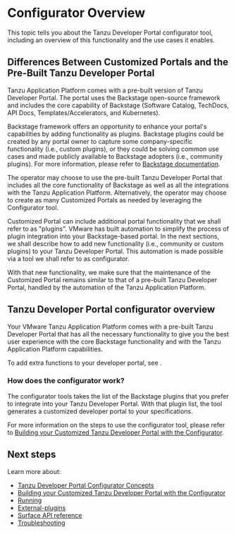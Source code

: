 # Configurator Overview

This topic tells you about the Tanzu Developer Portal configurator tool, including an overview of
this functionality and the use cases it enables.

## <a id="diff"></a> Differences Between Customized Portals and the Pre-Built Tanzu Developer Portal

Tanzu Application Platform comes with a pre-built version of Tanzu Developer Portal.
The portal uses the Backstage open-source framework and includes the core capability of Backstage
(Software Catalog, TechDocs, API Docs, Templates/Accelerators, and Kubernetes).

Backstage framework offers an opportunity to enhance your portal's capabilities by adding
functionality as plugins. Backstage plugins could be created by any portal owner to capture some
company-specific functionality (i.e., custom plugins), or they could be solving common use cases and
made publicly available to Backstage adopters (i.e., community plugins). For more information,
please refer to [Backstage documentation](https://backstage.io/docs/overview/what-is-backstage).

The operator may choose to use the pre-built Tanzu Developer Portal that includes all the core
functionality of Backstage as well as all the integrations with the Tanzu Application Platform.
Alternatively, the operator may choose to create as many Customized Portals as needed by leveraging
the Configurator tool.

Customized Portal can include additional portal functionality that we shall refer to as "plugins".
VMware has built automation to simplify the process of plugin integration into your Backstage-based
portal. In the next sections, we shall describe how to add new functionality (i.e., community or
custom plugins) to your Tanzu Developer Portal. This automation is made possible via a tool we shall
refer to as configurator.

With that new functionality, we make sure that the maintenance of the Customized Portal remains
similar to that of a pre-built Tanzu Developer Portal, handled by the automation of the Tanzu
Application Platform.

## <a id="overview"></a> Tanzu Developer Portal configurator overview

Your VMware Tanzu Application Platform comes with a pre-built Tanzu Developer Portal that has all
the necessary functionality to give you the best user experience with the core Backstage
functionality and with the Tanzu Application Platform capabilities.

To add extra functions to your developer portal, see .
<!-- insert xref -->

### <a id="how-does-it-work"></a>How does the configurator work?

The configurator tools takes the list of the Backstage plugins that you prefer to integrate into
your Tanzu Developer Portal. With that plugin list, the tool generates a customized developer portal
to your specifications.

For more information on the steps to use the configurator tool, please refer to
[Building your Customized Tanzu Developer Portal with the Configurator](building.hbs.md).

## <a id="next-steps"></a>Next steps

Learn more about:

- [Tanzu Developer Portal Configurator Concepts](concepts.hbs.md)
- [Building your Customized Tanzu Developer Portal with the Configurator](building.hbs.md)
- [Running](running.hbs.md)
- [External-plugins](external-plugins.hbs.md)
- [Surface API reference](surface-api-reference.hbs.md)
- [Troubleshooting](troubleshooting.hbs.md)